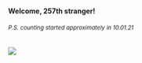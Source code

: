 #### Welcome, 257th stranger!

###### <sup>P.S. counting started approximately in 10.01.21</sup>

<img src="https://kraftwerk28.pp.ua/vcnt.png"></img>
